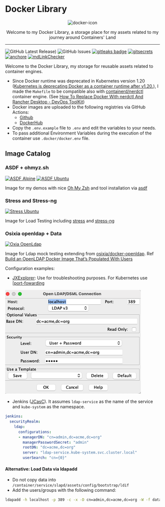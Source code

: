 # Docker Library

<p align="center">
  <img alt="docker-icon" src="https://visualpharm.com/assets/917/Docker-595b40b65ba036ed117d3f62.svg" height="160" />
  <p align="center">Welcome to my Docker Library, a storage place for my assets related to my journey around Containers' Land</p>
</p>

---

![GitHub Latest Release)](https://img.shields.io/github/v/release/carlosrodlop/terraform-lib?logo=github) ![GitHub Issues](https://img.shields.io/github/issues/carlosrodlop/docker-lib?logo=github) [![gitleaks badge](https://img.shields.io/badge/protected%20by-gitleaks-blue)](https://github.com/zricethezav/gitleaks#pre-commit) [![gitsecrets](https://img.shields.io/badge/protected%20by-gitsecrets-blue)](https://github.com/awslabs/git-secrets) [![anchore](https://img.shields.io/badge/scan%20by-anchore-blue)](https://github.com/anchore/scan-action) [![mdLinkChecker](https://github.com/carlosrodlop/docker-lib/actions/workflows/mdLinkChecker.yml/badge.svg)](https://github.com/carlosrodlop/docker-lib/actions/workflows/mdLinkChecker.yml)

Welcome to the Docker Library, my storage for reusable assets related to container engines.

- Since Docker runtime was deprecated in Kubernetes version 1.20 ([Kubernetes is deprecating Docker as a container runtime after v1.20.](https://kubernetes.io/blog/2020/12/02/dont-panic-kubernetes-and-docker/)), I made the `Makefile` to be compatible also with [containerd/nerdctl](https://github.com/containerd/nerdctl) container engine. (See [How To Replace Docker With nerdctl And Rancher Desktop - DevOps ToolKit](https://www.youtube.com/watch?v=evWPib0iNgY))
- Docker images are uploaded to the following registries via GitHub Actions:
  - [Github](https://github.com/carlosrodlop?tab=packages&repo_name=docker-labs)
  - [DockerHub](https://hub.docker.com/u/carlosrodlop)
- Copy the `.env.example` file to `.env` and edit the variables to your needs.
- To pass additional Environment Variables during the execution of the container use `.docker/docker.env` file.

## Image Catalog

### ASDF + ohmyz.sh

[![ASDF Alpine](https://github.com/carlosrodlop/docker-labs/actions/workflows/ci_asdf.alpine.ub.yaml/badge.svg)](https://github.com/carlosrodlop/docker-labsactions/workflows/ci_asdf.alpine.ub.yaml) [![ASDF Ubuntu](https://github.com/carlosrodlop/docker-labs/actions/workflows/ci_asdf.ubuntu.ub.yaml/badge.svg)](https://github.com/carlosrodlop/docker-labs/actions/workflows/ci_asdf.ubuntu.ub.yaml)

Image for my demos with nice [Oh My Zsh](https://ohmyz.sh/) and tool installation via [asdf](https://asdf-vm.com/)

### Stress and Stress-ng

[![Stress Ubuntu](https://github.com/carlosrodlop/docker-labs/actions/workflows/ci_stress.ubuntu.ub.yaml/badge.svg)](https://github.com/carlosrodlop/docker-labs/actions/workflows/ci_stress.ubuntu.ub.yaml)

Image for Load Testing including [stress](https://linux.die.net/man/1/stress) and [stress-ng](https://manpages.ubuntu.com/manpages/bionic/man1/stress-ng.1.html)

### Osixia openldap + Data

[![Oxia OpenLdap](https://github.com/carlosrodlop/docker-labs/actions/workflows/ci_ooldap.debian.ub.yaml/badge.svg)](https://github.com/carlosrodlop/docker-labs/actions/workflows/ci_ooldap.debian.ub.yaml)

Image for Ldap mock testing extending from [osixia/docker-openldap](https://github.com/osixia/docker-openldap). Ref [Build an OpenLDAP Docker Image That’s Populated With Users](https://betterprogramming.pub/ldap-docker-image-with-populated-users-3a5b4d090aa4)

Configuration examples:

* [JXExplorer](http://jxplorer.org/): Use for troubleshooting purposes. For Kubernetes use [[port-fowarding](https://www.weave.works/blog/kubectl-port-forward)

![openldap-config](img/openldap-config.png)

* Jenkins ([JCasC](https://www.jenkins.io/projects/jcasc/)). It assumes `ldap-service` as the name of the service and `kube-system` as the namespace.

```yaml
jenkins:
  securityRealm:
    ldap:
      configurations:
      - managerDN: "cn=admin,dc=acme,dc=org"
        managerPasswordSecret: "admin"
        rootDN: "dc=acme,dc=org"
        server: "ldap-service.kube-system.svc.cluster.local"
        userSearch: "cn={0}"
```

#### Alternative: Load Data via ldapadd

* Do not copy data into `/container/service/slapd/assets/config/bootstrap/ldif`
* Add the users/groups with the following command:

```sh
ldapadd -h localhost -p 389 -c -x -D cn=admin,dc=acme,dc=org -W -f data.v3.ldif
```
